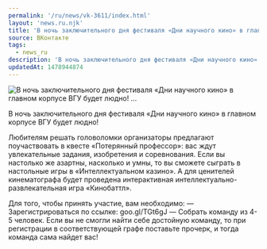 ```yaml
---
permalink: '/ru/news/vk-3611/index.html'
layout: 'news.ru.njk'
title: 'В ночь заключительного дня фестиваля «Дни научного кино» в главном корпусе ВГУ будет людно!   …'
source: ВКонтакте
tags:
  - news_ru
description: 'В ночь заключительного дня фестиваля «Дни научного кино» в главном корпусе ВГУ будет людно!   …'
updatedAt: 1478944874
---
```

![В ночь заключительного дня фестиваля «Дни научного кино» в главном корпусе ВГУ будет людно!   …](https://sun9-62.userapi.com/impf/c636731/v636731484/31268/JuemH8694D4.jpg?size=1280x811&quality=96&sign=69373fff8e5ced5afc09e89d43f5db48&c_uniq_tag=O65ukwNqCztVUzsRPwL5XudbF9xFeh2lxuoi7ieenA0&type=album)

В ночь заключительного дня фестиваля «Дни научного кино» в главном корпусе ВГУ будет людно!

Любителям решать головоломки организаторы предлагают поучаствовать в квесте «Потерянный профессор»: вас ждут увлекательные задания, изобретения и соревнования. Если вы настолько же азартны, насколько и умны, то вы сможете сыграть в настольные игры в «Интеллектуальном казино». А для ценителей кинематографа будет проведена интерактивная интеллектуально-развлекательная игра «Кинобаттл».

Для того, чтобы принять участие, вам необходимо:
— Зарегистрироваться по ссылке: goo.gl/TGt6gJ
— Собрать команду из 4-5 человек. Если вы не смогли найти себе достойную команду, то при регистрации в соответствующей графе поставьте прочерк, и тогда команда сама найдет вас!
